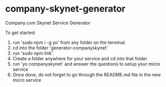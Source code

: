 # company-skynet-generator

Company.com Skynet Service Generator

To get started:

1. run 'sudo npm i -g yo' from any folder on the terminal.
2. cd into the folder 'generator-companyskynet'
3. run 'sudo npm link'.
4. Create a folder anywhere for your service and cd into that folder
5. run 'yo companyskynet' and answer the questions to setup your micro service
6. Once done, do not forget to go through the README.md file in the new micro service
